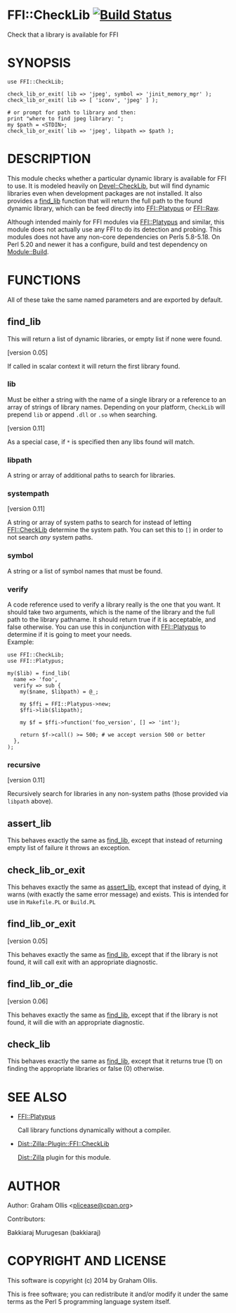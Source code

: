 # FFI::CheckLib [![Build Status](https://secure.travis-ci.org/plicease/FFI-CheckLib.png)](http://travis-ci.org/plicease/FFI-CheckLib)

Check that a library is available for FFI

# SYNOPSIS

    use FFI::CheckLib;
    
    check_lib_or_exit( lib => 'jpeg', symbol => 'jinit_memory_mgr' );
    check_lib_or_exit( lib => [ 'iconv', 'jpeg' ] );
    
    # or prompt for path to library and then:
    print "where to find jpeg library: ";
    my $path = <STDIN>;
    check_lib_or_exit( lib => 'jpeg', libpath => $path );

# DESCRIPTION

This module checks whether a particular dynamic library is available for 
FFI to use. It is modeled heavily on [Devel::CheckLib](https://metacpan.org/pod/Devel::CheckLib), but will find 
dynamic libraries even when development packages are not installed.  It 
also provides a [find\_lib](https://metacpan.org/pod/FFI::CheckLib#find_lib) function that will 
return the full path to the found dynamic library, which can be feed 
directly into [FFI::Platypus](https://metacpan.org/pod/FFI::Platypus) or [FFI::Raw](https://metacpan.org/pod/FFI::Raw).

Although intended mainly for FFI modules via [FFI::Platypus](https://metacpan.org/pod/FFI::Platypus) and 
similar, this module does not actually use any FFI to do its detection 
and probing.  This modules does not have any non-core dependencies on 
Perls 5.8-5.18.  On Perl 5.20 and newer it has a configure, build and 
test dependency on [Module::Build](https://metacpan.org/pod/Module::Build).

# FUNCTIONS

All of these take the same named parameters and are exported by default.

## find\_lib

This will return a list of dynamic libraries, or empty list if none were 
found.

\[version 0.05\]

If called in scalar context it will return the first library found.

### lib

Must be either a string with the name of a single library or a reference 
to an array of strings of library names.  Depending on your platform, 
`CheckLib` will prepend `lib` or append `.dll` or `.so` when 
searching.

\[version 0.11\]

As a special case, if `*` is specified then any libs found will match.

### libpath

A string or array of additional paths to search for libraries.

### systempath

\[version 0.11\]

A string or array of system paths to search for instead of letting 
[FFI::CheckLib](https://metacpan.org/pod/FFI::CheckLib) determine the system path.  You can set this to `[]` 
in order to not search _any_ system paths.

### symbol

A string or a list of symbol names that must be found.

### verify

A code reference used to verify a library really is the one that you 
want.  It should take two arguments, which is the name of the library 
and the full path to the library pathname.  It should return true if it 
is acceptable, and false otherwise.  You can use this in conjunction 
with [FFI::Platypus](https://metacpan.org/pod/FFI::Platypus) to determine if it is going to meet your needs.  
Example:

    use FFI::CheckLib;
    use FFI::Platypus;
    
    my($lib) = find_lib(
      name => 'foo',
      verify => sub {
        my($name, $libpath) = @_;
        
        my $ffi = FFI::Platypus->new;
        $ffi->lib($libpath);
        
        my $f = $ffi->function('foo_version', [] => 'int');
        
        return $f->call() >= 500; # we accept version 500 or better
      },
    );

### recursive

\[version 0.11\]

Recursively search for libraries in any non-system paths (those provided 
via `libpath` above).

## assert\_lib

This behaves exactly the same as [find\_lib](https://metacpan.org/pod/FFI::CheckLib#find_lib), 
except that instead of returning empty list of failure it throws an 
exception.

## check\_lib\_or\_exit

This behaves exactly the same as [assert\_lib](https://metacpan.org/pod/FFI::CheckLib#assert_lib), 
except that instead of dying, it warns (with exactly the same error 
message) and exists.  This is intended for use in `Makefile.PL` or 
`Build.PL`

## find\_lib\_or\_exit

\[version 0.05\]

This behaves exactly the same as [find\_lib](https://metacpan.org/pod/FFI::CheckLib#find_lib), 
except that if the library is not found, it will call exit with an 
appropriate diagnostic.

## find\_lib\_or\_die

\[version 0.06\]

This behaves exactly the same as [find\_lib](https://metacpan.org/pod/FFI::CheckLib#find_lib), 
except that if the library is not found, it will die with an appropriate 
diagnostic.

## check\_lib

This behaves exactly the same as [find\_lib](https://metacpan.org/pod/FFI::CheckLib#find_lib), 
except that it returns true (1) on finding the appropriate libraries or 
false (0) otherwise.

# SEE ALSO

- [FFI::Platypus](https://metacpan.org/pod/FFI::Platypus)

    Call library functions dynamically without a compiler.

- [Dist::Zilla::Plugin::FFI::CheckLib](https://metacpan.org/pod/Dist::Zilla::Plugin::FFI::CheckLib)

    [Dist::Zilla](https://metacpan.org/pod/Dist::Zilla) plugin for this module.

# AUTHOR

Author: Graham Ollis &lt;plicease@cpan.org>

Contributors:

Bakkiaraj Murugesan (bakkiaraj)

# COPYRIGHT AND LICENSE

This software is copyright (c) 2014 by Graham Ollis.

This is free software; you can redistribute it and/or modify it under
the same terms as the Perl 5 programming language system itself.
